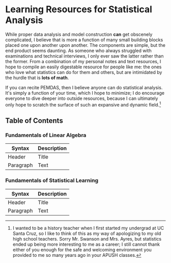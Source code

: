 # Learning Resources for Statistical Analysis


While proper data analysis and model construction **can** get obscenely complicated, I believe that is more a function of many small building blocks placed one upon another upon another. The components are simple, but the end product seems daunting. As someone who always struggled with examinations and technical interviews, I only ever saw the latter rather than the former. From a combination of my personal notes and text resources, I hope to compile an easily digestable resource for people like me: the ones who love what statistics can do for them and others, but are intimidated by the hurdle that is **lots of math**.

If you can recite PEMDAS, then I believe anyone can do statistical analysis. It's simply a function of your time, which I hope to minimize; I do encourage everyone to dive deeper into outside resources, because I can ultimately only hope to scratch the surface of such an expansive and dynamic field.[^1]

[^1]: I wanted to be a history teacher when I first started my undergrad at UC Santa Cruz, so I like to think of this as my way of apologizing to my old high school teachers. Sorry Mr. Swanson and Mrs. Ayres, but statistics ended up being more interesting to me as a career; I still cannot thank either of you enough for the safe and welcoming environment you provided to me so many years ago in your APUSH classes.

## Table of Contents

### Fundamentals of Linear Algebra

| Syntax | Description |
| ----------- | ----------- |
| Header | Title |
| Paragraph | Text | 

### Fundamentals of Statistical Learning

| Syntax | Description |
| ----------- | ----------- |
| Header | Title |
| Paragraph | Text | 

